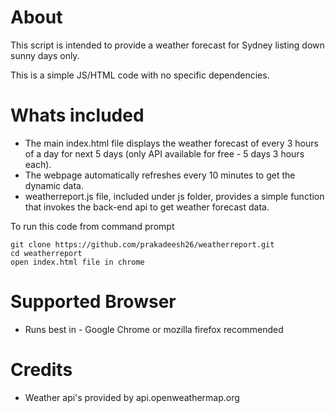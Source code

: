# About

This script is intended to provide a weather forecast for Sydney listing down sunny days only.

This is a simple JS/HTML code with no specific dependencies.

# Whats included

- The main index.html file displays the weather forecast of every 3 hours of a day for next 5 days (only API available for free - 5 days 3 hours each).
- The webpage automatically refreshes every 10 minutes to get the dynamic data.
- weatherreport.js file, included under js folder, provides a simple function that invokes the back-end api to get weather forecast data.

To run this code from command prompt

```
git clone https://github.com/prakadeesh26/weatherreport.git
cd weatherreport
open index.html file in chrome
```

# Supported Browser

- Runs best in - Google Chrome or mozilla firefox recommended

# Credits

- Weather api's provided by api.openweathermap.org
